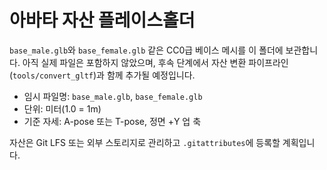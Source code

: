 # 아바타 자산 플레이스홀더

`base_male.glb`와 `base_female.glb` 같은 CC0급 베이스 메시를 이 폴더에 보관합니다. 아직 실제 파일은 포함하지 않았으며, 후속 단계에서 자산 변환 파이프라인(`tools/convert_gltf`)과 함께 추가될 예정입니다.

- 임시 파일명: `base_male.glb`, `base_female.glb`
- 단위: 미터(1.0 = 1m)
- 기준 자세: A-pose 또는 T-pose, 정면 +Y 업 축

자산은 Git LFS 또는 외부 스토리지로 관리하고 `.gitattributes`에 등록할 계획입니다.
